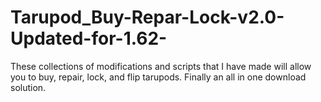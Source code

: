 # Tarupod_Buy-Repar-Lock-v2.0-Updated-for-1.62-
These collections of modifications and scripts that I have made will allow you to buy, repair, lock, and flip tarupods. Finally an all in one download solution.
